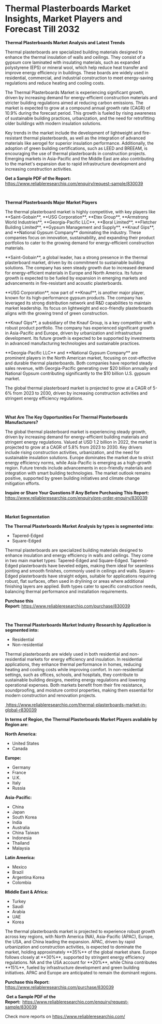 <p><h1>Thermal Plasterboards Market Insights, Market Players and Forecast Till 2032</h1></p><p><strong>Thermal Plasterboards Market Analysis and Latest Trends</strong></p>
<p><p>Thermal plasterboards are specialized building materials designed to enhance the thermal insulation of walls and ceilings. They consist of a gypsum core laminated with insulating materials, such as expanded polystyrene (EPS) or mineral wool, which help reduce heat transfer and improve energy efficiency in buildings. These boards are widely used in residential, commercial, and industrial construction to meet energy-saving regulations and reduce heating and cooling costs.</p><p>The Thermal Plasterboards Market is experiencing significant growth, driven by increasing demand for energy-efficient construction materials and stricter building regulations aimed at reducing carbon emissions. The market is expected to grow at a compound annual growth rate (CAGR) of 10.9% during the forecast period. This growth is fueled by rising awareness of sustainable building practices, urbanization, and the need for retrofitting older buildings with modern insulation solutions.</p><p>Key trends in the market include the development of lightweight and fire-resistant thermal plasterboards, as well as the integration of advanced materials like aerogel for superior insulation performance. Additionally, the adoption of green building certifications, such as LEED and BREEAM, is encouraging the use of thermal plasterboards in construction projects. Emerging markets in Asia-Pacific and the Middle East are also contributing to the market's expansion due to rapid infrastructure development and increasing construction activities.</p></p>
<p><strong>Get a Sample PDF of the Report:&nbsp;</strong> <a href="https://www.reliableresearchiq.com/enquiry/request-sample/830039?utm_campaign=2201&utm_medium=2&utm_source=Github&utm_content=ia&utm_term=26012025&utm_id=thermal-plasterboards">https://www.reliableresearchiq.com/enquiry/request-sample/830039</a></p>
<p>&nbsp;</p>
<p><strong>Thermal Plasterboards Major Market Players</strong></p>
<p><p>The thermal plasterboard market is highly competitive, with key players like **Saint-Gobain**, **USG Corporation**, **Etex Group**, **Armstrong World Industries**, **Georgia-Pacific LLC**, **Boral Limited**, **Fletcher Building Limited**, **Gypsum Management and Supply**, **Knauf Gips**, and **National Gypsum Company** dominating the industry. These companies focus on innovation, sustainability, and expanding their product portfolios to cater to the growing demand for energy-efficient construction materials.</p><p>**Saint-Gobain**, a global leader, has a strong presence in the thermal plasterboard market, driven by its commitment to sustainable building solutions. The company has seen steady growth due to increased demand for energy-efficient materials in Europe and North America. Its future growth is expected to be fueled by expansion in emerging markets and advancements in fire-resistant and acoustic plasterboards.</p><p>**USG Corporation**, now part of **Knauf**, is another major player, known for its high-performance gypsum products. The company has leveraged its strong distribution network and R&D capabilities to maintain market leadership. Its focus on lightweight and eco-friendly plasterboards aligns with the growing trend of green construction.</p><p>**Knauf Gips**, a subsidiary of the Knauf Group, is a key competitor with a robust product portfolio. The company has experienced significant growth in Asia-Pacific and Europe, driven by urbanization and infrastructure development. Its future growth is expected to be supported by investments in advanced manufacturing technologies and sustainable practices.</p><p>**Georgia-Pacific LLC** and **National Gypsum Company** are prominent players in the North American market, focusing on cost-effective and durable thermal plasterboards. Both companies have reported steady sales revenue, with Georgia-Pacific generating over $20 billion annually and National Gypsum contributing significantly to the $10 billion U.S. gypsum market.</p><p>The global thermal plasterboard market is projected to grow at a CAGR of 5-6% from 2023 to 2030, driven by increasing construction activities and stringent energy efficiency regulations.</p></p>
<p>&nbsp;</p>
<p><strong>What Are The Key Opportunities For Thermal Plasterboards Manufacturers?</strong></p>
<p><p>The global thermal plasterboard market is experiencing steady growth, driven by increasing demand for energy-efficient building materials and stringent energy regulations. Valued at USD 1.2 billion in 2022, the market is projected to grow at a CAGR of 5.8% from 2023 to 2030. Key drivers include rising construction activities, urbanization, and the need for sustainable insulation solutions. Europe dominates the market due to strict energy efficiency norms, while Asia-Pacific is emerging as a high-growth region. Future trends include advancements in eco-friendly materials and integration with smart building technologies. The market outlook remains positive, supported by green building initiatives and climate change mitigation efforts.</p></p>
<p><strong>Inquire or Share Your Questions If Any Before Purchasing This Report:</strong> <a href="https://www.reliableresearchiq.com/enquiry/pre-order-enquiry/830039?utm_campaign=2201&utm_medium=2&utm_source=Github&utm_content=ia&utm_term=26012025&utm_id=thermal-plasterboards">https://www.reliableresearchiq.com/enquiry/pre-order-enquiry/830039</a></p>
<p>&nbsp;</p>
<p><strong>Market Segmentation</strong></p>
<p><strong>The Thermal Plasterboards Market Analysis by types is segmented into:</strong></p>
<p><ul><li>Tapered-Edged</li><li>Square-Edged</li></ul></p>
<p><p>Thermal plasterboards are specialized building materials designed to enhance insulation and energy efficiency in walls and ceilings. They come in two main market types: Tapered-Edged and Square-Edged. Tapered-Edged plasterboards have beveled edges, making them ideal for seamless jointing and smooth finishes, commonly used in ceilings and walls. Square-Edged plasterboards have straight edges, suitable for applications requiring robust, flat surfaces, often used in drylining or areas where additional finishing layers are applied. Both types cater to specific construction needs, balancing thermal performance and installation requirements.</p></p>
<p><strong>Purchase this Report:&nbsp;</strong><a href="https://www.reliableresearchiq.com/purchase/830039?utm_campaign=2201&utm_medium=2&utm_source=Github&utm_content=ia&utm_term=26012025&utm_id=thermal-plasterboards">https://www.reliableresearchiq.com/purchase/830039</a></p>
<p>&nbsp;</p>
<p><strong>The Thermal Plasterboards Market Industry Research by Application is segmented into:</strong></p>
<p><ul><li>Residential</li><li>Non-residential</li></ul></p>
<p><p>Thermal plasterboards are widely used in both residential and non-residential markets for energy efficiency and insulation. In residential applications, they enhance thermal performance in homes, reducing heating and cooling costs while improving comfort. In non-residential settings, such as offices, schools, and hospitals, they contribute to sustainable building designs, meeting energy regulations and lowering operational expenses. Both markets benefit from their fire resistance, soundproofing, and moisture control properties, making them essential for modern construction and renovation projects.</p></p>
<p><a href="https://www.reliableresearchiq.com/thermal-plasterboards-market-in-global-r830039?utm_campaign=2201&utm_medium=2&utm_source=Github&utm_content=ia&utm_term=26012025&utm_id=thermal-plasterboards">&nbsp;https://www.reliableresearchiq.com/thermal-plasterboards-market-in-global-r830039</a></p>
<p><strong>In terms of Region, the Thermal Plasterboards Market Players available by Region are:</strong></p>
<p>
    <p> <strong> North America: </strong>
        <ul>
            <li>United States</li>
            <li>Canada</li>
        </ul>
        </p> 
    <p> <strong> Europe: </strong>
        <ul>
            <li>Germany</li>
            <li>France</li>
            <li>U.K.</li>
            <li>Italy</li>
            <li>Russia</li>
        </ul>
        </p> 
    <p> <strong> Asia-Pacific: </strong>
        <ul>
            <li>China</li>
            <li>Japan</li>
            <li>South Korea</li>
            <li>India</li>
            <li>Australia</li>
            <li>China Taiwan</li>
            <li>Indonesia</li>
            <li>Thailand</li>
            <li>Malaysia</li>
        </ul>
        </p> 
    <p> <strong> Latin America: </strong>
        <ul>
            <li>Mexico</li>
            <li>Brazil</li>
            <li>Argentina Korea</li>
            <li>Colombia</li>
        </ul>
        </p> 
    <p> <strong> Middle East & Africa: </strong>
        <ul>
            <li>Turkey</li>
            <li>Saudi</li>
            <li>Arabia</li>
            <li>UAE</li>
            <li>Korea</li>
        </ul>
    </p>
    </p>
<p><p>The thermal plasterboards market is projected to experience robust growth across key regions, with North America (NA), Asia-Pacific (APAC), Europe, the USA, and China leading the expansion. APAC, driven by rapid urbanization and construction activities, is expected to dominate the market, holding approximately **35%** of the global market share. Europe follows closely at **30%**, supported by stringent energy efficiency regulations. NA and the USA account for **20%**, while China contributes **15%**, fueled by infrastructure development and green building initiatives. APAC and Europe are anticipated to remain the dominant regions.</p></p>
<p><strong>Purchase this Report: </strong><a href="https://www.reliableresearchiq.com/purchase/830039?utm_campaign=2201&utm_medium=2&utm_source=Github&utm_content=ia&utm_term=26012025&utm_id=thermal-plasterboards">https://www.reliableresearchiq.com/purchase/830039</a></p>
<p>&nbsp;<strong>Get a Sample PDF of the Report:&nbsp;&nbsp;</strong><a href="https://www.reliableresearchiq.com/enquiry/request-sample/830039?utm_campaign=2201&utm_medium=2&utm_source=Github&utm_content=ia&utm_term=26012025&utm_id=thermal-plasterboards">https://www.reliableresearchiq.com/enquiry/request-sample/830039</a></p>
<p><strong></strong></p>
<p>Check more reports on <a href="https://www.reliableresearchiq.com/?utm_campaign=2201&utm_medium=2&utm_source=Github&utm_content=ia&utm_term=26012025&utm_id=thermal-plasterboards">https://www.reliableresearchiq.com/</a></p>